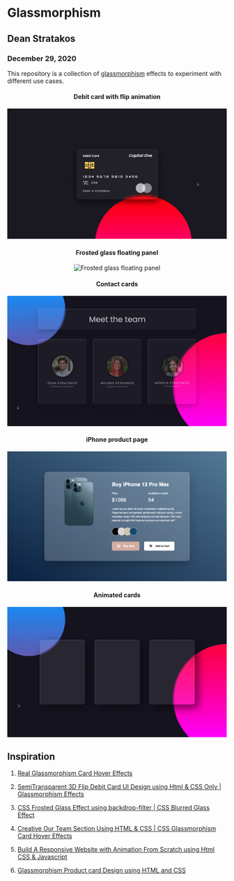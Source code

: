 # Glassmorphism

## Dean Stratakos

### December 29, 2020

This repository is a collection of [glassmorphism](https://uxdesign.cc/glassmorphism-in-user-interfaces-1f39bb1308c9)
effects to experiment with different use cases.

<div align="center">
    <h4>Debit card with flip animation</h4>
    <img width="600" src="demos/Debit-Card.gif" alt="Debit card with flip animation">
    <h4>Frosted glass floating panel</h4>
    <img width="600" src="demos/Frosted-Glass.gif" alt="Frosted glass floating panel">
    <h4>Contact cards</h4>
    <img width="600" src="demos/Contact-Cards.gif" alt="Contact cards">
    <h4>iPhone product page</h4>
    <img width="600" src="demos/iPhone.png" alt="iPhone product page">
    <h4>Animated cards</h4>
    <img width="600" src="demos/Three-Cards.gif" alt="Animated cards">
</div>

## Inspiration

1. [Real Glassmorphism Card Hover Effects](https://youtu.be/hv0rNxr1XXk)

2. [SemiTransparent 3D Flip Debit Card UI Design using Html & CSS Only | Glassmorphism Effects](https://youtu.be/XeX1vsaufF0)

3. [CSS Frosted Glass Effect using backdrop-filter | CSS Blurred Glass  Effect](https://youtu.be/-2mkoKVbmGg)

4. [Creative Our Team Section Using HTML & CSS | CSS Glassmorphism Card Hover Effects](https://youtu.be/Q22Tli-D4mw)

5. [Build A Responsive Website with Animation From Scratch using Html CSS & Javascript](https://youtu.be/YRAoM4-Eb4A)

6. [Glassmorphism Product card Design using HTML and CSS](https://www.youtube.com/watch?v=BwNoYkiq6v4)